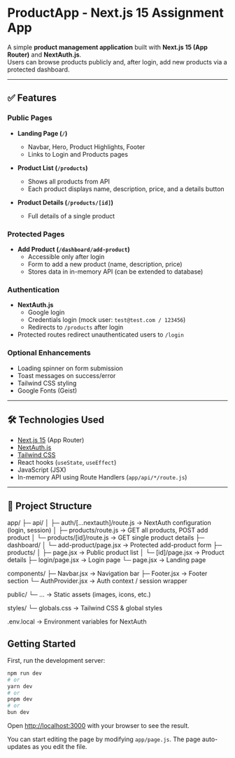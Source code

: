 # ProductApp - Next.js 15 Assignment App

A simple **product management application** built with **Next.js 15 (App Router)** and **NextAuth.js**.  
Users can browse products publicly and, after login, add new products via a protected dashboard.

---

## ✅ Features

### Public Pages
- **Landing Page (`/`)**  
  - Navbar, Hero, Product Highlights, Footer  
  - Links to Login and Products pages

- **Product List (`/products`)**  
  - Shows all products from API  
  - Each product displays name, description, price, and a details button

- **Product Details (`/products/[id]`)**  
  - Full details of a single product

### Protected Pages
- **Add Product (`/dashboard/add-product`)**  
  - Accessible only after login  
  - Form to add a new product (name, description, price)  
  - Stores data in in-memory API (can be extended to database)

### Authentication
- **NextAuth.js**  
  - Google login  
  - Credentials login (mock user: `test@test.com / 123456`)  
  - Redirects to `/products` after login  
- Protected routes redirect unauthenticated users to `/login`

### Optional Enhancements
- Loading spinner on form submission  
- Toast messages on success/error  
- Tailwind CSS styling  
- Google Fonts (Geist)

---

## 🛠 Technologies Used
- [Next.js 15](https://nextjs.org/) (App Router)  
- [NextAuth.js](https://next-auth.js.org/)  
- [Tailwind CSS](https://tailwindcss.com/)  
- React hooks (`useState`, `useEffect`)  
- JavaScript (JSX)  
- In-memory API using Route Handlers (`app/api/*/route.js`)  

---

## 📁 Project Structure

app/
 ├─ api/
 │   ├─ auth/[...nextauth]/route.js    → NextAuth configuration (login, session)
 │   ├─ products/route.js              → GET all products, POST add product
 │   └─ products/[id]/route.js         → GET single product details
 ├─ dashboard/
 │   └─ add-product/page.jsx           → Protected add-product form
 ├─ products/
 │   ├─ page.jsx                        → Public product list
 │   └─ [id]/page.jsx                   → Product details
 ├─ login/page.jsx                      → Login page
 └─ page.jsx                            → Landing page

components/
 ├─ Navbar.jsx                          → Navigation bar
 ├─ Footer.jsx                          → Footer section
 └─ AuthProvider.jsx                     → Auth context / session wrapper

public/
 └─ ...                                → Static assets (images, icons, etc.)

styles/
 └─ globals.css                         → Tailwind CSS & global styles

.env.local                              → Environment variables for NextAuth

## Getting Started

First, run the development server:

```bash
npm run dev
# or
yarn dev
# or
pnpm dev
# or
bun dev
```

Open [http://localhost:3000](http://localhost:3000) with your browser to see the result.

You can start editing the page by modifying `app/page.js`. The page auto-updates as you edit the file.

